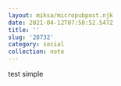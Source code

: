 ```yaml
---
layout: miksa/micropubpost.njk
date: 2021-04-12T07:58:52.547Z
title: ''
slug: '28732'
category: social
collection: note
---
```

test simple
